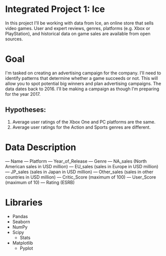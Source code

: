 # Integrated Project 1: Ice

In this project I'll be working with data from Ice, an online store that sells video games. User and expert reviews, genres, platforms (e.g. Xbox or PlayStation), and historical data on game sales are available from open sources.

# Goal
I'm tasked on creating an advertising campaign for the company. I'll need to identify patterns that determine whether a game succeeds or not. This will allow you to spot potential big winners and plan advertising campaigns. The data dates back to 2016. I'll be making a campaign as though I'm preparing for the year 2017.

## Hypotheses:
1. Average user ratings of the Xbox One and PC platforms are the same. 
2. Average user ratings for the Action and Sports genres are different.

# Data Description
— Name 
— Platform 
— Year_of_Release 
— Genre 
— NA_sales (North American sales in USD million) 
— EU_sales (sales in Europe in USD million) 
— JP_sales (sales in Japan in USD million) 
— Other_sales (sales in other countries in USD million) 
— Critic_Score (maximum of 100) 
— User_Score (maximum of 10) 
— Rating (ESRB)

# Libraries
- Pandas
- Seaborn
- NumPy
- Scipy
  - Stats
- Matplotlib
  - Pyplot
